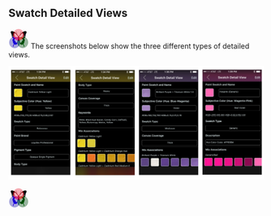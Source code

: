 ## Swatch Detailed Views
 
[![RGButterfly Logo](images/RGButterfly_Logo.png)](https://spineo.github.io/RGButterflyDocs/) The screenshots below show the three different types of detailed views.

![Swatch Detail Types](images/SwatchDetailTypes.jpg)

[![RGButterfly Logo](images/RGButterfly_Logo.png)](https://spineo.github.io/RGButterflyDocs/)
